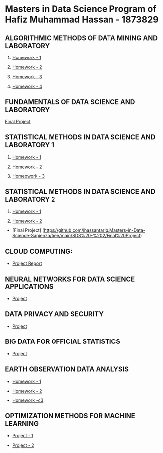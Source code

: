 # Masters in Data Science Program of Hafiz Muhammad Hassan - 1873829

## ALGORITHMIC METHODS OF DATA MINING AND LABORATORY

1. [Homework - 1](https://github.com/ihassantariq/ADM_HW1)

2. [Homework - 2](https://github.com/valerio94w/ADM-Hw3-Group4) 

3. [Homework - 3](https://github.com/ihassantariq/grp1-hw4)

4. [Homework - 4](https://github.com/ihassantariq/grp28-hw5)

## FUNDAMENTALS OF DATA SCIENCE AND LABORATORY

[Final Project](https://github.com/ihassantariq/FDS-Final-Project)

## STATISTICAL METHODS IN DATA SCIENCE AND LABORATORY 1

1. [Homework - 1](https://github.com/ihassantariq/Masters-in-Data-Science-Sapienza/tree/main/SDS%20-%201/HW1) 

2. [Homework - 2](https://github.com/shahzad744/sds-hw2)

3. [Homeowork - 3](https://github.com/ihassantariq/Masters-in-Data-Science-Sapienza/tree/main/SDS%20-%201/HW3)

## STATISTICAL METHODS IN DATA SCIENCE AND LABORATORY 2

1. [Homework - 1](https://github.com/ihassantariq/Masters-in-Data-Science-Sapienza/tree/main/SDS%20-%202/SDS%20-%20Homework%20-1)

2. [Homework - 2](https://github.com/ihassantariq/Masters-in-Data-Science-Sapienza/tree/main/SDS%20-%202/SDS%20-%20Homework-2) 

- [Final Project] (https://github.com/ihassantariq/Masters-in-Data-Science-Sapienza/tree/main/SDS%20-%202/Final%20Project)

## CLOUD COMPUTING:

 - [Project Report](https://github.com/ihassantariq/Masters-in-Data-Science-Sapienza/blob/main/CC/CC-Project-Report-Final.pdf)

## NEURAL NETWORKS FOR DATA SCIENCE APPLICATIONS

 - [Project](https://github.com/ihassantariq/NNDS_HW2_Dogs_Classifier)

## DATA PRIVACY AND SECURITY 

- [Project](https://github.com/ihassantariq/DPSElectionVoting)

## BIG DATA FOR OFFICIAL STATISTICS

- [Project]()

## EARTH OBSERVATION DATA ANALYSIS

- [Homework - 1](https://github.com/ihassantariq/Masters-in-Data-Science-Sapienza/blob/main/EODA/HOMEWORK01.pdf)

- [Homework - 2](https://github.com/ihassantariq/Masters-in-Data-Science-Sapienza/blob/main/EODA/HOMEWORK02.pdf)

- [Homework -c3](https://github.com/ihassantariq/Masters-in-Data-Science-Sapienza/blob/main/EODA/HOMEWORK03.pdf)

## OPTIMIZATION METHODS FOR MACHINE LEARNING

- [Project - 1](https://github.com/ihassantariq/Masters-in-Data-Science-Sapienza/tree/main/OMML/Project1)

- [Project - 2]() 




